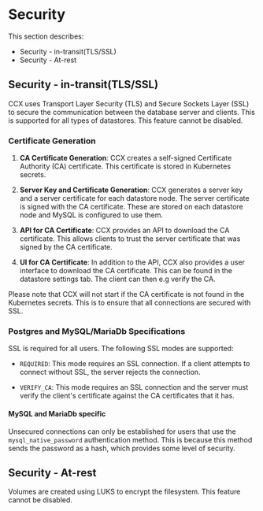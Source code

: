 # Security 
This section describes:
- Security - in-transit(TLS/SSL)
- Security -  At-rest

## Security - in-transit(TLS/SSL) 

CCX uses Transport Layer Security (TLS) and Secure Sockets Layer (SSL) to secure the communication between the database server and clients. This is supported for all types of datastores.
This feature cannot be disabled.

### Certificate Generation

1. **CA Certificate Generation**: CCX creates a self-signed Certificate Authority (CA) certificate. This certificate is stored in Kubernetes secrets.

2. **Server Key and Certificate Generation**: CCX generates a server key and a server certificate for each datastore node. The server certificate is signed with the CA certificate. These are stored on each datastore node and MySQL is configured to use them.

3. **API for CA Certificate**: CCX provides an API to download the CA certificate. This allows clients to trust the server certificate that was signed by the CA certificate.

4. **UI for CA Certificate**: In addition to the API, CCX also provides a user interface to download the CA certificate. This can be found in the datastore settings tab. The client can then e.g verify the CA.

Please note that CCX will not start if the CA certificate is not found in the Kubernetes secrets. This is to ensure that all connections are secured with SSL.

### Postgres and MySQL/MariaDb Specifications

SSL is required for all users. The following SSL modes are supported:

- `REQUIRED`: This mode requires an SSL connection. If a client attempts to connect without SSL, the server rejects the connection.

- `VERIFY_CA`: This mode requires an SSL connection and the server must verify the client's certificate against the CA certificates that it has.

#### MySQL and MariaDb specific 

Unsecured connections can only be established for users that use the `mysql_native_password` authentication method. This is because this method sends the password as a hash, which provides some level of security.


## Security -  At-rest
Volumes are created using LUKS to encrypt the filesystem. This feature cannot be disabled.
